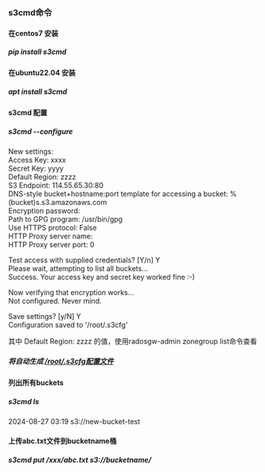 ### s3cmd命令
#### 在centos7 安装 
##### pip install s3cmd
#### 在ubuntu22.04 安装
##### apt install s3cmd

#### s3cmd 配置
##### s3cmd --configure

New settings:<br>
  Access Key: xxxx<br>
  Secret Key: yyyy<br>
  Default Region: zzzz<br>
  S3 Endpoint: 114.55.65.30:80<br>
  DNS-style bucket+hostname:port template for accessing a bucket: %(bucket)s.s3.amazonaws.com<br>
  Encryption password: <br>
  Path to GPG program: /usr/bin/gpg<br>
  Use HTTPS protocol: False<br>
  HTTP Proxy server name: <br>
  HTTP Proxy server port: 0<br>

Test access with supplied credentials? [Y/n] Y<br>
Please wait, attempting to list all buckets...<br>
Success. Your access key and secret key worked fine :-)<br>

Now verifying that encryption works...<br>
Not configured. Never mind.<br>

Save settings? [y/N] Y<br>
Configuration saved to '/root/.s3cfg'<br>

其中  Default Region: zzzz 的值，使用radosgw-admin zonegroup list命令查看<br>

##### 将自动生成 [/root/.s3cfg配置文件](https://github.com/26844/ceph-docs/blob/main/s3cfg)


#### 列出所有buckets
##### s3cmd ls
2024-08-27 03:19  s3://new-bucket-test

#### 上传abc.txt文件到bucketname桶
##### s3cmd put /xxx/abc.txt s3://bucketname/
